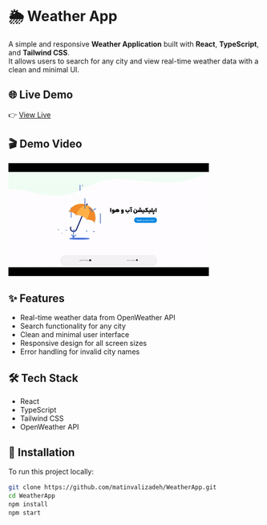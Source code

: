 # 🌦️ Weather App

A simple and responsive **Weather Application** built with **React**, **TypeScript**, and **Tailwind CSS**.  
It allows users to search for any city and view real-time weather data with a clean and minimal UI.

## 🌐 Live Demo
👉 [View Live](https://matinvalizadeh.github.io/weather-app/)

## 🎬 Demo Video
![Demo](./public/Demo.gif)

## ✨ Features
- Real-time weather data from OpenWeather API  
- Search functionality for any city  
- Clean and minimal user interface  
- Responsive design for all screen sizes  
- Error handling for invalid city names  

## 🛠 Tech Stack
- React  
- TypeScript  
- Tailwind CSS  
- OpenWeather API  

## 🚀 Installation
To run this project locally:

```bash
git clone https://github.com/matinvalizadeh/WeatherApp.git
cd WeatherApp
npm install
npm start
